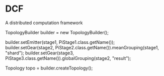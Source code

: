 # DCF
A distributed computation framework

TopologyBuilder builder = new TopologyBuilder();

builder.setEmitter(stage1, PiStage1.class.getName());
builder.setGear(stage2, PiStage2.class.getName()).meanGrouping(stage1, "shard");
builder.setGear(stage3, PiStage3.class.getName()).globalGrouping(stage2, "result");

Topology topo = builder.createTopology();
